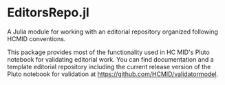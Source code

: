 # EditorsRepo.jl

A Julia module for working with an editorial repository organized following HCMID conventions.

This package provides most of the functionality used in HC MID's Pluto notebook for validating editorial work.  You can find documentation and a template editorial repository including the current release version of the Pluto notebook for validation at <https://github.com/HCMID/validatormodel>.